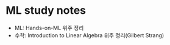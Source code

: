 # ML study notes
- ML: Hands-on-ML 위주 정리
- 수학: Introduction to Linear Algebra 위주 정리(Gilbert Strang)
